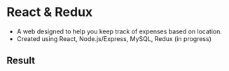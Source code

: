 # React & Redux #

* A web designed to help you keep track of expenses based on location.
* Created using React, Node.js/Express, MySQL, Redux (in progress)

  
## Result ##

